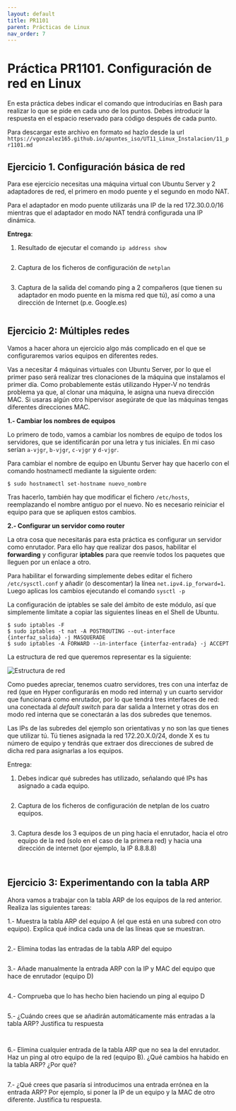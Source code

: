 ```yaml
---
layout: default
title: PR1101
parent: Prácticas de Linux
nav_order: 7
---
```


# Práctica PR1101. Configuración de red en Linux

En esta práctica debes indicar el comando que introducirías en Bash para realizar lo que se pide en cada uno de los puntos. Debes introducir la respuesta en el espacio reservado para código después de cada punto.

Para descargar este archivo en formato `md` hazlo desde la url `https://vgonzalez165.github.io/apuntes_iso/UT11_Linux_Instalacion/11_pr1101.md`


## Ejercicio 1. Configuración básica de red

Para ese ejercicio necesitas una máquina virtual con Ubuntu Server y 2 adaptadores de red, el primero en modo puente y el segundo en modo NAT.

Para el adaptador en modo puente utilizarás una IP de la red 172.30.0.0/16 mientras que el adaptador en modo NAT tendrá configurada una IP dinámica.

**Entrega**:
1. Resultado de ejecutar el comando `ip address show`

```

```

2. Captura de los ficheros de configuración de `netplan`

```

```

3. Captura de la salida del comando ping a 2 compañeros (que tienen su adaptador en modo puente en la misma red que tú), así como a una dirección de Internet (p.e. Google.es)

```

```

## Ejercicio 2: Múltiples redes

Vamos a hacer ahora un ejercicio algo más complicado en el que se configuraremos varios equipos en diferentes redes.

Vas a necesitar 4 máquinas virtuales con Ubuntu Server, por lo que el primer paso será realizar tres clonaciones de la máquina que instalamos el primer día. Como probablemente estás utilizando Hyper-V no tendrás problema ya que, al clonar una máquina, le asigna una nueva dirección MAC. Si usaras algún otro hipervisor asegúrate de que las máquinas tengas diferentes direcciones MAC.

**1.- Cambiar los nombres de equipos**

Lo primero de todo, vamos a cambiar los nombres de equipo de todos los servidores, que se identificarán por una letra y tus iniciales. En mi caso serían `a-vjgr`, `b-vjgr`, `c-vjgr` y `d-vjgr`.

Para cambiar el nombre de equipo en Ubuntu Server hay que hacerlo con el comando hostnamectl mediante la siguiente orden:

```
$ sudo hostnamectl set-hostname nuevo_nombre
```

Tras hacerlo, también hay que modificar el fichero `/etc/hosts`, reemplazando el nombre antiguo por el nuevo. No es necesario reiniciar el equipo para que se apliquen estos cambios.

**2.- Configurar un servidor como router**

La otra cosa que necesitarás para esta práctica es configurar un servidor como enrutador. Para ello hay que realizar dos pasos, habilitar el **forwarding** y configurar **iptables** para que reenvíe todos los paquetes que lleguen por un enlace a otro.

Para habilitar el forwarding simplemente debes editar el fichero `/etc/sysctl.conf` y añadir (o descomentar) la línea `net.ipv4.ip_forward=1`. Luego aplicas los cambios ejecutando el comando `sysctl -p`

La configuración de iptables se sale del ámbito de este módulo, así que simplemente limítate a copiar las siguientes líneas en el Shell de Ubuntu.

```
$ sudo iptables -F
$ sudo iptables -t nat -A POSTROUTING --out-interface {interfaz_salida} -j MASQUERADE
$ sudo iptables -A FORWARD --in-interface {interfaz-entrada} -j ACCEPT
```

La estructura de red que queremos representar es la siguiente:

![Estructura de red](imgs/pr1101.png)
 
Como puedes apreciar, tenemos cuatro servidores, tres con una interfaz de red (que en Hyper  configurarás en modo red interna) y un cuarto servidor que funcionará como enrutador, por lo que tendrá tres interfaces de red: una conectada al *default switch*  para dar salida a Internet y otras dos en modo red interna que se conectarán a las dos subredes que tenemos.

Las IPs de las subredes del ejemplo son orientativas y no son las que tienes que utilizar tú. Tú tienes asignada la red 172.20.X.0/24, donde X es tu número de equipo y tendrás que extraer dos direcciones de subred de dicha red para asignarlas a los equipos.

Entrega: 

1. Debes indicar qué subredes has utilizado, señalando qué IPs has asignado a cada equipo.

```

```

2. Captura de los ficheros de configuración de netplan de los cuatro equipos.

```

```

3. Captura desde los 3 equipos de un ping hacia el enrutador, hacia el otro equipo de la red (solo en el caso de la primera red) y hacia una dirección de internet (por ejemplo, la IP 8.8.8.8)

```


```



## Ejercicio 3: Experimentando con la tabla ARP

Ahora vamos a trabajar con la tabla ARP de los equipos de la red anterior. Realiza las siguientes tareas:

1.- Muestra la tabla ARP del equipo A (el que está en una subred con otro equipo). Explica qué indica cada una de las líneas que se muestran.

```

```

2.- Elimina todas las entradas de la tabla ARP del equipo

```

```

3.- Añade manualmente la entrada ARP con la IP y MAC del equipo que hace de enrutador (equipo D)

```

```

4.- Comprueba que lo has hecho bien haciendo un ping al equipo D

```

```

5.- ¿Cuándo crees que se añadirán automáticamente más entradas a la tabla ARP? Justifica tu respuesta

```


```

6.- Elimina cualquier entrada de la tabla ARP que no sea la del enrutador. Haz un ping al otro equipo de la red (equipo B). ¿Qué cambios ha habido en la tabla ARP? ¿Por qué?

```

```

7.- ¿Qué crees que pasaría si introducimos una entrada errónea en la entrada ARP? Por ejemplo, si poner la IP de un equipo y la MAC de otro diferente. Justifica tu respuesta.

```

```



